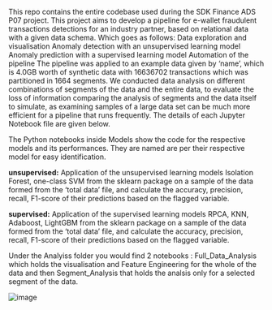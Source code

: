 This repo contains the entire codebase used during the SDK Finance ADS P07 project.
This project aims to develop a pipeline for e-wallet fraudulent transactions detections for an industry partner, based on relational data with a given data schema. Which goes as follows:
Data exploration and visualisation
Anomaly detection with an unsupervised learning model
Anomaly prediction with a supervised learning model
Automation of the pipeline
The pipeline was applied to an example data given by ‘name’, which is 4.0GB worth of synthetic data with 16636702 transactions which was partitioned in 1664 segments. We conducted data analysis on different combinations of segments of the data and the entire data, to evaluate the loss of information comparing the analysis of segments and the data itself to simulate, as examining samples of a large data set can be much more efficient for a pipeline that runs frequently. The details of each Jupyter Notebook file are given below. 

The Python notebooks inside Models show the code for the respective models and its performances. They are named are per their respective model for easy identification.
 
 **unsupervised:**
    Application of the unsupervised learning models Isolation Forest, one-class SVM from the sklearn package on a sample of the data formed from the ‘total data’ file, and calculate the accuracy, precision, recall, F1-score of their predictions based on the flagged variable.
  
  **supervised:**
    Application of the supervised learning models RPCA, KNN, Adaboost,  LightGBM from the sklearn package on a sample of the data formed from the ‘total data’ file, and calculate the accuracy, precision, recall, F1-score of their predictions based on the flagged variable.

Under the Analyiss folder you would find 2 notebooks : Full_Data_Analysis which holds the visualisation and Feature Engineering for the whole of the data and then Segment_Analysis that holds the analsis only for a selected segment of the data.

![image](https://github.com/JITHIN-ANTONY-JOSEPH/ADS/assets/49895934/4f6212db-bb9b-48b4-bc5a-6c647ae663f9)



